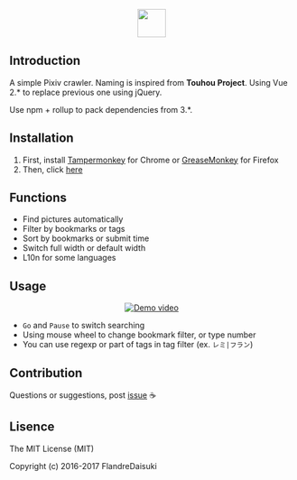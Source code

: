 <p align="center"><a href="https://github.com/FlandreDaisuki/Patchouli" target="_blank"><img width="50"src="https://i.imgur.com/VwoYc5w.png"></a></p>

## Introduction

A simple Pixiv crawler. Naming is inspired from **Touhou Project**. Using Vue 2.* to replace previous one using jQuery.

Use npm + rollup to pack dependencies from 3.*.


## Installation
1. First, install [Tampermonkey](https://chrome.google.com/webstore/detail/tampermonkey/dhdgffkkebhmkfjojejmpbldmpobfkfo) for Chrome or [GreaseMonkey](https://addons.mozilla.org/zh-tw/firefox/addon/greasemonkey/) for Firefox
2. Then, click [here](https://rawgit.com/FlandreDaisuki/Patchouli/master/dist/patchouli.user.js)

## Functions
- Find pictures automatically
- Filter by bookmarks or tags
- Sort by bookmarks or submit time
- Switch full width or default width
- L10n for some languages

## Usage

<p align="center">
    <a href="https://www.youtube.com/watch?v=SbguITWTW0Y" target="_blank">
        <img src="https://img.youtube.com/vi/SbguITWTW0Y/0.jpg" alt="Demo video"/>
    </a>
</p>

- `Go` and `Pause` to switch searching
- Using mouse wheel to change bookmark filter, or type number
- You can use regexp or part of tags in tag filter (ex. `レミ|フラン`)

## Contribution
Questions or suggestions, post [issue](https://github.com/FlandreDaisuki/Patchouli/issues) :coffee:

## Lisence
The MIT License (MIT)

Copyright (c) 2016-2017 FlandreDaisuki
